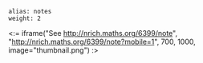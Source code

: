 ````
alias: notes
weight: 2
````

<:= iframe("See http://nrich.maths.org/6399/note", "http://nrich.maths.org/6399/note?mobile=1", 700, 1000, image="thumbnail.png") :>